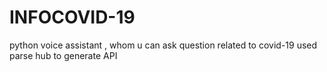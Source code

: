 # INFOCOVID-19
python voice assistant , whom u can ask question related to covid-19
used parse hub to generate API
